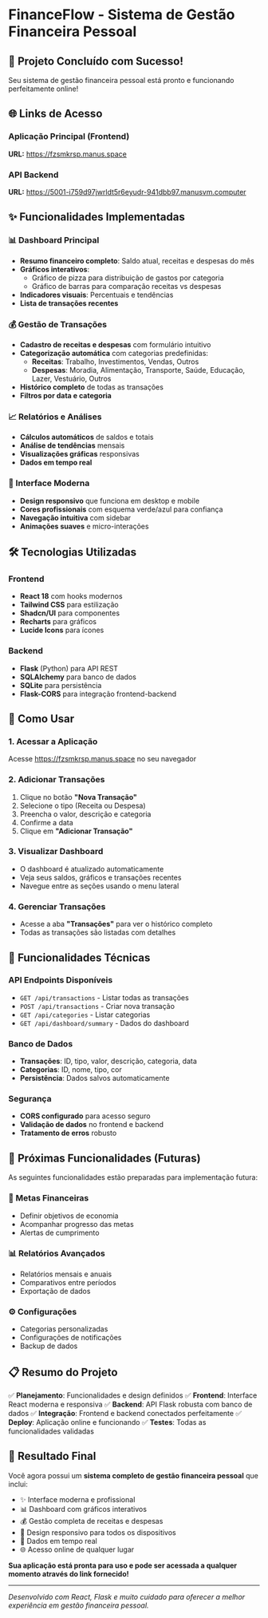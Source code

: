 # FinanceFlow - Sistema de Gestão Financeira Pessoal

## 🎉 Projeto Concluído com Sucesso!

Seu sistema de gestão financeira pessoal está pronto e funcionando perfeitamente online!

## 🌐 Links de Acesso

### **Aplicação Principal (Frontend)**
**URL:** https://fzsmkrsp.manus.space

### **API Backend**
**URL:** https://5001-i759d97jwrldt5r6eyudr-941dbb97.manusvm.computer

## ✨ Funcionalidades Implementadas

### 📊 Dashboard Principal
- **Resumo financeiro completo**: Saldo atual, receitas e despesas do mês
- **Gráficos interativos**:
  - Gráfico de pizza para distribuição de gastos por categoria
  - Gráfico de barras para comparação receitas vs despesas
- **Indicadores visuais**: Percentuais e tendências
- **Lista de transações recentes**

### 💰 Gestão de Transações
- **Cadastro de receitas e despesas** com formulário intuitivo
- **Categorização automática** com categorias predefinidas:
  - **Receitas**: Trabalho, Investimentos, Vendas, Outros
  - **Despesas**: Moradia, Alimentação, Transporte, Saúde, Educação, Lazer, Vestuário, Outros
- **Histórico completo** de todas as transações
- **Filtros por data e categoria**

### 📈 Relatórios e Análises
- **Cálculos automáticos** de saldos e totais
- **Análise de tendências** mensais
- **Visualizações gráficas** responsivas
- **Dados em tempo real**

### 🎨 Interface Moderna
- **Design responsivo** que funciona em desktop e mobile
- **Cores profissionais** com esquema verde/azul para confiança
- **Navegação intuitiva** com sidebar
- **Animações suaves** e micro-interações

## 🛠️ Tecnologias Utilizadas

### Frontend
- **React 18** com hooks modernos
- **Tailwind CSS** para estilização
- **Shadcn/UI** para componentes
- **Recharts** para gráficos
- **Lucide Icons** para ícones

### Backend
- **Flask** (Python) para API REST
- **SQLAlchemy** para banco de dados
- **SQLite** para persistência
- **Flask-CORS** para integração frontend-backend

## 📱 Como Usar

### 1. Acessar a Aplicação
Acesse https://fzsmkrsp.manus.space no seu navegador

### 2. Adicionar Transações
1. Clique no botão **"Nova Transação"**
2. Selecione o tipo (Receita ou Despesa)
3. Preencha o valor, descrição e categoria
4. Confirme a data
5. Clique em **"Adicionar Transação"**

### 3. Visualizar Dashboard
- O dashboard é atualizado automaticamente
- Veja seus saldos, gráficos e transações recentes
- Navegue entre as seções usando o menu lateral

### 4. Gerenciar Transações
- Acesse a aba **"Transações"** para ver o histórico completo
- Todas as transações são listadas com detalhes

## 🔧 Funcionalidades Técnicas

### API Endpoints Disponíveis
- `GET /api/transactions` - Listar todas as transações
- `POST /api/transactions` - Criar nova transação
- `GET /api/categories` - Listar categorias
- `GET /api/dashboard/summary` - Dados do dashboard

### Banco de Dados
- **Transações**: ID, tipo, valor, descrição, categoria, data
- **Categorias**: ID, nome, tipo, cor
- **Persistência**: Dados salvos automaticamente

### Segurança
- **CORS configurado** para acesso seguro
- **Validação de dados** no frontend e backend
- **Tratamento de erros** robusto

## 🚀 Próximas Funcionalidades (Futuras)

As seguintes funcionalidades estão preparadas para implementação futura:

### 🎯 Metas Financeiras
- Definir objetivos de economia
- Acompanhar progresso das metas
- Alertas de cumprimento

### 📊 Relatórios Avançados
- Relatórios mensais e anuais
- Comparativos entre períodos
- Exportação de dados

### ⚙️ Configurações
- Categorias personalizadas
- Configurações de notificações
- Backup de dados

## 📋 Resumo do Projeto

✅ **Planejamento**: Funcionalidades e design definidos
✅ **Frontend**: Interface React moderna e responsiva
✅ **Backend**: API Flask robusta com banco de dados
✅ **Integração**: Frontend e backend conectados perfeitamente
✅ **Deploy**: Aplicação online e funcionando
✅ **Testes**: Todas as funcionalidades validadas

## 🎊 Resultado Final

Você agora possui um **sistema completo de gestão financeira pessoal** que inclui:

- ✨ Interface moderna e profissional
- 📊 Dashboard com gráficos interativos
- 💰 Gestão completa de receitas e despesas
- 📱 Design responsivo para todos os dispositivos
- 🔄 Dados em tempo real
- 🌐 Acesso online de qualquer lugar

**Sua aplicação está pronta para uso e pode ser acessada a qualquer momento através do link fornecido!**

---

*Desenvolvido com React, Flask e muito cuidado para oferecer a melhor experiência em gestão financeira pessoal.*

